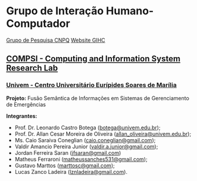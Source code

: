 # Grupo de Interação Humano-Computador

[Grupo de Pesquisa CNPQ](http://dgp.cnpq.br/dgp/espelhogrupo/3633167625728689)
[Website GIHC](http://gihc.compsi.univem.edu.br/)

## [COMPSI - Computing and Information System Research Lab](https://compsi.univem.edu.br/)

### [Univem - Centro Universitário Eurípides Soares de Marília](http://univem.edu.br/)

**Projeto:**
Fusão Semântica de Informações em Sistemas de Gerenciamento de Emergências

**Integrantes:**

* Prof. Dr. Leonardo Castro Botega ([botega@univem.edu.br](mailto:botega@univem.edu.br));
* Prof. Dr. Allan Cesar Moreira de Oliveira ([allan_oliveira@univem.edu.br](mailto:allan_oliveira@univem.edu.br));
* Ms. Caio Saraiva Coneglian ([caio.coneglian@gmail.com](mailto:caio.coneglian@gmail.com));
* Valdir Amancio Pereira Junior ([valdir.a.junior@gmail.com](mailto:valdir.a.junior@gmail.com));
* Jordan Ferreira Saran ([jfsaran@gmail.com](mailto:jfsaran@gmail.com))
* Matheus Ferraroni ([matheussanches531@gmail.com](mailto:matheussanches531@gmail.com));
* Gustavo Marttos ([marttosc@gmail.com](mailto:marttosc@gmail.com));
* Lucas Zanco Ladeira ([lznladeira@gmail.com](mailto:lznladeira@gmail.com)).
